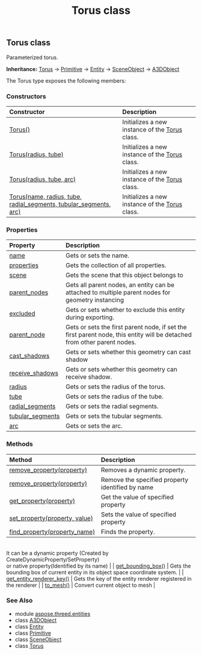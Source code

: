 ﻿---
title: Torus class
second_title: Aspose.3D for Python via .NET API References
description: 
type: docs
weight: 360
url: /python-net/aspose.threed.entities/torus/
is_root: false
---

## Torus class

Parameterized torus.



**Inheritance:** [Torus](/3d/python-net/aspose.threed.entities/torus) → 
[Primitive](/3d/python-net/aspose.threed.entities/primitive) → 
[Entity](/3d/python-net/aspose.threed/entity) → 
[SceneObject](/3d/python-net/aspose.threed/sceneobject) → 
[A3DObject](/3d/python-net/aspose.threed/a3dobject)



The Torus type exposes the following members:

### Constructors
| Constructor | Description |
| :- | :- |
| [Torus()](/3d/python-net/aspose.threed.entities/torus/__init__/#) | Initializes a new instance of the [Torus](/3d/python-net/aspose.threed.entities/torus) class. |
| [Torus(radius, tube)](/3d/python-net/aspose.threed.entities/torus/__init__/#float-float) | Initializes a new instance of the [Torus](/3d/python-net/aspose.threed.entities/torus) class. |
| [Torus(radius, tube, arc)](/3d/python-net/aspose.threed.entities/torus/__init__/#float-float-float) | Initializes a new instance of the [Torus](/3d/python-net/aspose.threed.entities/torus) class. |
| [Torus(name, radius, tube, radial_segments, tubular_segments, arc)](/3d/python-net/aspose.threed.entities/torus/__init__/#str-float-float-int-int-float) | Initializes a new instance of the [Torus](/3d/python-net/aspose.threed.entities/torus) class. |


### Properties
| Property | Description |
| :- | :- |
| [name](/3d/python-net/aspose.threed.entities/torus/name) | Gets or sets the name. |
| [properties](/3d/python-net/aspose.threed.entities/torus/properties) | Gets the collection of all properties. |
| [scene](/3d/python-net/aspose.threed.entities/torus/scene) | Gets the scene that this object belongs to |
| [parent_nodes](/3d/python-net/aspose.threed.entities/torus/parent_nodes) | Gets all parent nodes, an entity can be attached to multiple parent nodes for geometry instancing |
| [excluded](/3d/python-net/aspose.threed.entities/torus/excluded) | Gets or sets whether to exclude this entity during exporting. |
| [parent_node](/3d/python-net/aspose.threed.entities/torus/parent_node) | Gets or sets the first parent node, if set the first parent node, this entity will be detached from other parent nodes. |
| [cast_shadows](/3d/python-net/aspose.threed.entities/torus/cast_shadows) | Gets or sets whether this geometry can cast shadow |
| [receive_shadows](/3d/python-net/aspose.threed.entities/torus/receive_shadows) | Gets or sets whether this geometry can receive shadow. |
| [radius](/3d/python-net/aspose.threed.entities/torus/radius) | Gets or sets the radius of the torus. |
| [tube](/3d/python-net/aspose.threed.entities/torus/tube) | Gets or sets the radius of the tube. |
| [radial_segments](/3d/python-net/aspose.threed.entities/torus/radial_segments) | Gets or sets the radial segments. |
| [tubular_segments](/3d/python-net/aspose.threed.entities/torus/tubular_segments) | Gets or sets the tubular segments. |
| [arc](/3d/python-net/aspose.threed.entities/torus/arc) | Gets or sets the arc. |


### Methods
| Method | Description |
| :- | :- |
| [remove_property(property)](/3d/python-net/aspose.threed.entities/torus/remove_property/#Property) | Removes a dynamic property. |
| [remove_property(property)](/3d/python-net/aspose.threed.entities/torus/remove_property/#str) | Remove the specified property identified by name |
| [get_property(property)](/3d/python-net/aspose.threed.entities/torus/get_property/#str) | Get the value of specified property |
| [set_property(property, value)](/3d/python-net/aspose.threed.entities/torus/set_property/#str-any) | Sets the value of specified property |
| [find_property(property_name)](/3d/python-net/aspose.threed.entities/torus/find_property/#str) | Finds the property.<br/>It can be a dynamic property (Created by CreateDynamicProperty/SetProperty) <br/>or native property(Identified by its name) |
| [get_bounding_box()](/3d/python-net/aspose.threed.entities/torus/get_bounding_box/#) | Gets the bounding box of current entity in its object space coordinate system. |
| [get_entity_renderer_key()](/3d/python-net/aspose.threed.entities/torus/get_entity_renderer_key/#) | Gets the key of the entity renderer registered in the renderer |
| [to_mesh()](/3d/python-net/aspose.threed.entities/torus/to_mesh/#) | Convert current object to mesh |



### See Also
* module [aspose.threed.entities](..)
* class [A3DObject](/3d/python-net/aspose.threed/a3dobject)
* class [Entity](/3d/python-net/aspose.threed/entity)
* class [Primitive](/3d/python-net/aspose.threed.entities/primitive)
* class [SceneObject](/3d/python-net/aspose.threed/sceneobject)
* class [Torus](/3d/python-net/aspose.threed.entities/torus)
